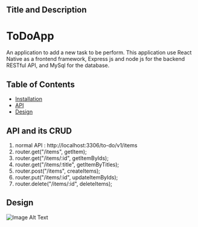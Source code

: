 ## Title and Description

# ToDoApp

An application to add a new task to be perform. This application use React Native as a frontend framework, Express js and node js for the backend RESTful API, and MySql for the database.

## Table of Contents

- [Installation](#installation)
- [API](#API)
- [Design](#design)

## API and its CRUD

1. normal API : http://localhost:3306/to-do/v1/items
2. router.get("/items", getItem);
3. router.get("/items/:id", getItemByIds);
4. router.get("/items/:title", getItemByTitles);
5. router.post("/items", createItems);
6. router.put("/items/:id", updateItemByIds);
7. router.delete("/items/:id", deleteItems);

## Design

![Image Alt Text](image_url)
